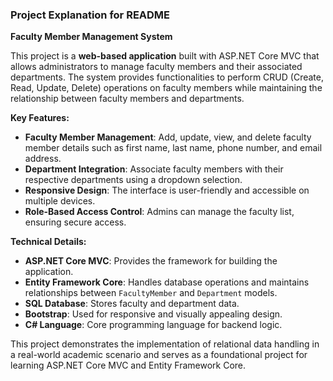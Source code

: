 ### Project Explanation for README

**Faculty Member Management System**

This project is a **web-based application** built with ASP.NET Core MVC that allows administrators to manage faculty members and their associated departments. The system provides functionalities to perform CRUD (Create, Read, Update, Delete) operations on faculty members while maintaining the relationship between faculty members and departments. 

**Key Features:**
- **Faculty Member Management**: Add, update, view, and delete faculty member details such as first name, last name, phone number, and email address.
- **Department Integration**: Associate faculty members with their respective departments using a dropdown selection.
- **Responsive Design**: The interface is user-friendly and accessible on multiple devices.
- **Role-Based Access Control**: Admins can manage the faculty list, ensuring secure access.

**Technical Details:**
- **ASP.NET Core MVC**: Provides the framework for building the application.
- **Entity Framework Core**: Handles database operations and maintains relationships between `FacultyMember` and `Department` models.
- **SQL Database**: Stores faculty and department data.
- **Bootstrap**: Used for responsive and visually appealing design.
- **C# Language**: Core programming language for backend logic.

This project demonstrates the implementation of relational data handling in a real-world academic scenario and serves as a foundational project for learning ASP.NET Core MVC and Entity Framework Core.
